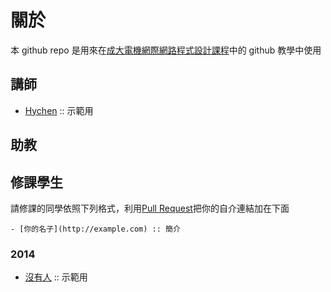 關於
=====

本 github repo 是用來在[成大電機網際網路程式設計課程][1]中的 github 教學中使用

## 講師
- [Hychen](http://hychen.wuweig.org/about-me/) :: 示範用

## 助教

## 修課學生

請修課的同學依照下列格式，利用[Pull Request][1]把你的自介連結加在下面

```
- [你的名子](http://example.com) :: 簡介
```

### 2014

- [沒有人](http://nodebody.com) :: 示範用

[1]: http://zoro.ee.ncku.edu.tw/wp2014/
[2]: https://help.github.com/articles/using-pull-requests

